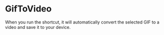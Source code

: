 # GifToVideo
When you run the shortcut, it will automatically convert the selected GIF to a video and save it to your device. 
